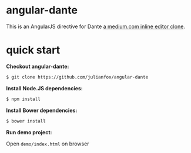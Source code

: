 angular-dante
=============

This is an AngularJS directive for Dante [a medium.com inline editor clone](https://github.com/michelson/Dante).

quick start
=============

**Checkout angular-dante:**

```sh
$ git clone https://github.com/julianfox/angular-dante
```

**Install Node.JS dependencies:**

```sh
$ npm install
```

**Install Bower dependencies:**
```sh
$ bower install
```

**Run demo project:**

Open ```demo/index.html``` on browser
